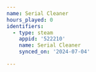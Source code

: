 ```yaml
---
name: Serial Cleaner
hours_played: 0
identifiers:
  - type: steam
    appid: '522210'
    name: Serial Cleaner
    synced_on: '2024-07-04'

---
```

